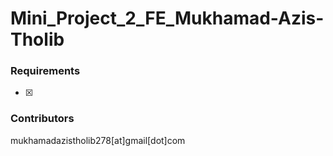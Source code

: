 # Mini_Project_2_FE_Mukhamad-Azis-Tholib

### Requirements
- [x] 

### Contributors
mukhamadazistholib278[at]gmail[dot]com